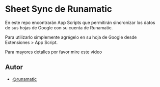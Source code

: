 # Sheet Sync de Runamatic


En este repo encontrarán App Scripts que permitirán sincronizar los datos de sus hojas de Google con su cuenta de Runamatic.

Para utilizarlo simplemente agrégelo en su hoja de Google desde Extensiones > App Script.

Para mayores detalles por favor mire este video

## Autor

- [@runamatic](https://runamatic.io)
